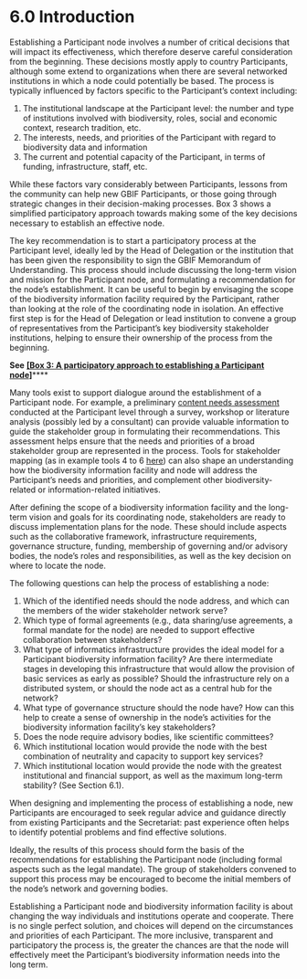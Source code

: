 # 6.0 Introduction

Establishing a Participant node involves a number of critical decisions that will impact its effectiveness, which therefore deserve careful consideration from the beginning. These decisions mostly apply to country Participants, although some extend to organizations when there are several networked institutions in which a node could potentially be based. The process is typically influenced by factors specific to the Participant’s context including: 

1. The institutional landscape at the Participant level: the number and type of institutions involved with biodiversity, roles, social and economic context, research tradition, etc. 
2. The interests, needs, and priorities of the Participant with regard to biodiversity data and information  
3. The current and potential capacity of the Participant, in terms of funding, infrastructure, staff, etc. 

While these factors vary considerably between Participants, lessons from the community can help new GBIF Participants, or those going through strategic changes in their decision-making processes. Box 3 shows a simplified participatory approach towards making some of the key decisions necessary to establish an effective node. 

The key recommendation is to start a participatory process at the Participant level, ideally led by the Head of Delegation or the institution that has been given the responsibility to sign the GBIF Memorandum of Understanding. This process should include discussing the long-term vision and mission for the Participant node, and formulating a recommendation for the node’s establishment. It can be useful to begin by envisaging the scope of the biodiversity information facility required by the Participant, rather than looking at the role of the coordinating node in isolation. An effective first step is for the Head of Delegation or lead institution to convene a group of representatives from the Participant’s key biodiversity stakeholder institutions, helping to ensure their ownership of the process from the beginning.

**See** [**\[Box 3: A participatory approach to establishing a Participant node\]**](box-3.-a-participatory-approach-to-establishing-a-participant-node.md)\*\*\*\*

Many tools exist to support dialogue around the establishment of a Participant node. For example, a preliminary [content needs assessment](https://www.gbif.org/document/80890) conducted at the Participant level through a survey, workshop or literature analysis \(possibly led by a consultant\) can provide valuable information to guide the stakeholder group in formulating their recommendations. This assessment helps ensure that the needs and priorities of a broad stakeholder group are represented in the process. Tools for stakeholder mapping \(as in example tools 4 to 6 [here](http://www.fao.org/fileadmin/user_upload/capacity_building/LM4_v2_WEB_Light.pdf)\) can also shape an understanding how the biodiversity information facility and node will address the Participant’s needs and priorities, and complement other biodiversity-related or information-related initiatives.  

After defining the scope of a biodiversity information facility and the long-term vision and goals for its coordinating node, stakeholders are ready to discuss implementation plans for the node. These should include aspects such as the collaborative framework, infrastructure requirements, governance structure, funding, membership of governing and/or advisory bodies, the node’s roles and responsibilities, as well as the key decision on where to locate the node. 

The following questions can help the process of establishing a node: 

1. Which of the identified needs should the node address, and which can the members of the wider stakeholder network serve? 
2. Which type of formal agreements \(e.g., data sharing/use agreements, a formal mandate for the node\) are needed to support effective collaboration between stakeholders? 
3. What type of informatics infrastructure provides the ideal model for a Participant biodiversity information facility? Are there intermediate stages in developing this infrastructure that would allow the provision of basic services as early as possible? Should the infrastructure rely on a distributed system, or should the node act as a central hub for the network? 
4. What type of governance structure should the node have? How can this help to create a sense of ownership in the node’s activities for the biodiversity information facility’s key stakeholders? 
5. Does the node require advisory bodies, like scientific committees? 
6. Which institutional location would provide the node with the best combination of neutrality and capacity to support key services? 
7. Which institutional location would provide the node with the greatest institutional and financial support, as well as the maximum long-term stability? \(See Section 6.1\). 

When designing and implementing the process of establishing a node, new Participants are encouraged to seek regular advice and guidance directly from existing Participants and the Secretariat: past experience often helps to identify potential problems and find effective solutions. 

Ideally, the results of this process should form the basis of the recommendations for establishing the Participant node \(including formal aspects such as the legal mandate\). The group of stakeholders convened to support this process may be encouraged to become the initial members of the node’s network and governing bodies. 

Establishing a Participant node and biodiversity information facility is about changing the way individuals and institutions operate and cooperate. There is no single perfect solution, and choices will depend on the circumstances and priorities of each Participant. The more inclusive, transparent and participatory the process is, the greater the chances are that the node will effectively meet the Participant’s biodiversity information needs into the long term. 

